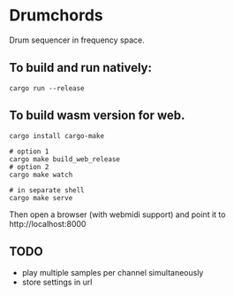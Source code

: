 # Drumchords

Drum sequencer in frequency space.

## To build and run natively:
```
cargo run --release
```

## To build wasm version for web.
```
cargo install cargo-make

# option 1
cargo make build_web_release
# option 2
cargo make watch

# in separate shell
cargo make serve
```
 
Then open a browser (with webmidi support) and point it to http://localhost:8000

## TODO
* play multiple samples per channel simultaneously
* store settings in url